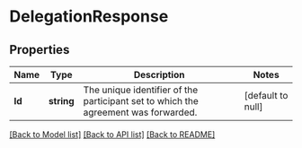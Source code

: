 # DelegationResponse

## Properties
Name | Type | Description | Notes
------------ | ------------- | ------------- | -------------
**Id** | **string** | The unique identifier of the participant set to which the agreement was forwarded. | [default to null]

[[Back to Model list]](../README.md#documentation-for-models) [[Back to API list]](../README.md#documentation-for-api-endpoints) [[Back to README]](../README.md)


